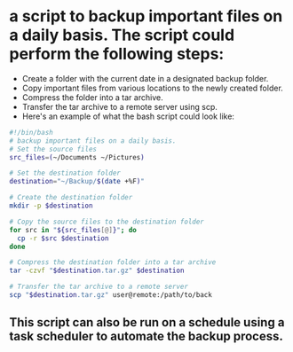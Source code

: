 # a script to backup important files on a daily basis. The script could perform the following steps:
- Create a folder with the current date in a designated backup folder.
- Copy important files from various locations to the newly created folder.
- Compress the folder into a tar archive.
- Transfer the tar archive to a remote server using scp.
- Here's an example of what the bash script could look like:
```sh
#!/bin/bash
# backup important files on a daily basis. 
# Set the source files
src_files=(~/Documents ~/Pictures)

# Set the destination folder
destination="~/Backup/$(date +%F)"

# Create the destination folder
mkdir -p $destination

# Copy the source files to the destination folder
for src in "${src_files[@]}"; do
  cp -r $src $destination
done

# Compress the destination folder into a tar archive
tar -czvf "$destination.tar.gz" $destination

# Transfer the tar archive to a remote server
scp "$destination.tar.gz" user@remote:/path/to/back
```
## This script can also be run on a schedule using a task scheduler to automate the backup process.